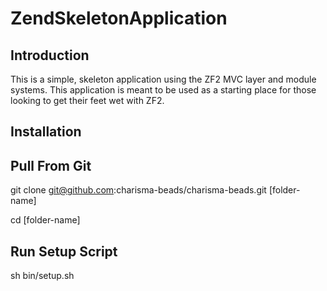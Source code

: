 ZendSkeletonApplication
=======================

Introduction
------------
This is a simple, skeleton application using the ZF2 MVC layer and module
systems. This application is meant to be used as a starting place for those
looking to get their feet wet with ZF2.


Installation
------------

Pull From Git
--------------------
git clone git@github.com:charisma-beads/charisma-beads.git [folder-name]

cd [folder-name]

Run Setup Script
--------------------
sh bin/setup.sh

